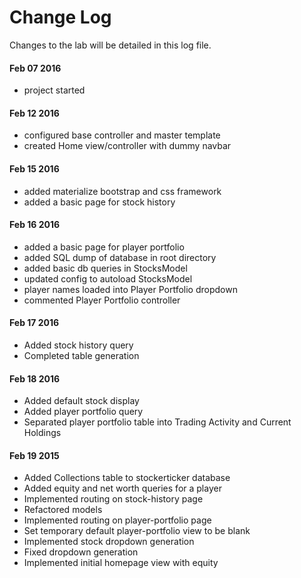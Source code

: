 # Change Log
Changes to the lab will be detailed in this log file.

#### Feb 07 2016
- project started

#### Feb 12 2016
- configured base controller and master template
- created Home view/controller with dummy navbar

#### Feb 15 2016
- added materialize bootstrap and css framework
- added a basic page for stock history

#### Feb 16 2016
- added a basic page for player portfolio
- added SQL dump of database in root directory
- added basic db queries in StocksModel
- updated config to autoload StocksModel
- player names loaded into Player Portfolio dropdown
- commented Player Portfolio controller

#### Feb 17 2016
- Added stock history query
- Completed table generation

#### Feb 18 2016
- Added default stock display
- Added player portfolio query
- Separated player portfolio table into Trading Activity and Current Holdings

#### Feb 19 2015
- Added Collections table to stockerticker database
- Added equity and net worth queries for a player
- Implemented routing on stock-history page
- Refactored models
- Implemented routing on player-portfolio page
- Set temporary default player-portfolio view to be blank
- Implemented stock dropdown generation
- Fixed dropdown generation
- Implemented initial homepage view with equity

